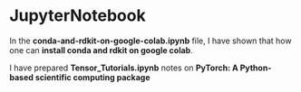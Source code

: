 # JupyterNotebook

In the **conda-and-rdkit-on-google-colab.ipynb** file, I have shown that how one can **install conda and rdkit on google colab**.

I have prepared **Tensor_Tutorials.ipynb** notes on **PyTorch: A Python-based scientific computing package**
